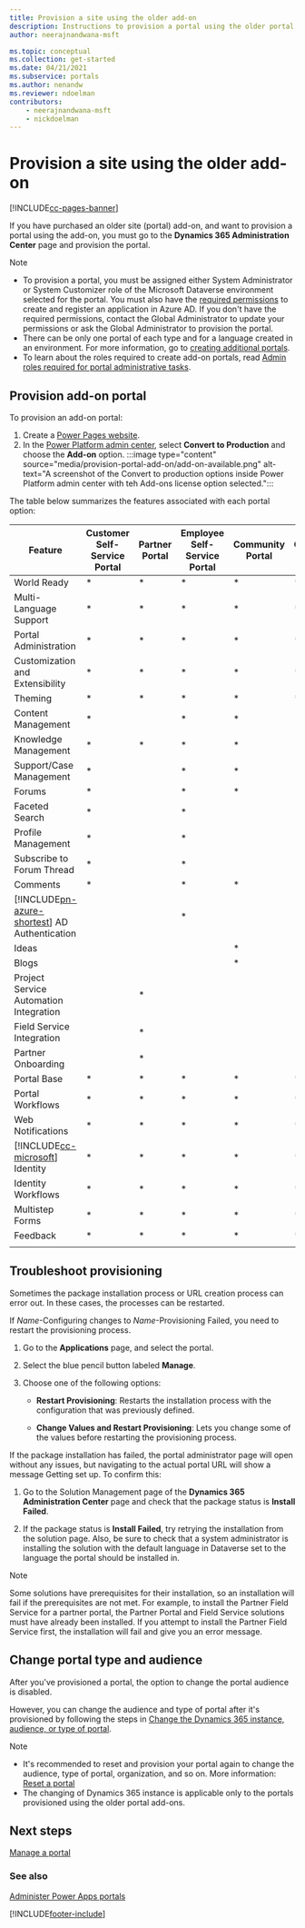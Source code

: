 ```yaml
---
title: Provision a site using the older add-on
description: Instructions to provision a portal using the older portal add-on.
author: neerajnandwana-msft

ms.topic: conceptual
ms.collection: get-started
ms.date: 04/21/2021
ms.subservice: portals
ms.author: nenandw
ms.reviewer: ndoelman
contributors:
    - neerajnandwana-msft
    - nickdoelman
---
```


# Provision a site using the older add-on


[!INCLUDE[cc-pages-banner](../../includes/cc-pages-banner.md)]

If you have purchased an older site (portal) add-on, and want to provision a portal using the add-on, you must go to the **Dynamics 365 Administration Center** page and provision the portal.

> [!NOTE]
> - To provision a portal, you must be assigned either System Administrator or System Customizer role of the Microsoft Dataverse environment selected for the portal. You must also have the [required permissions](/azure/active-directory/develop/howto-create-service-principal-portal#required-permissions) to create and register an application in Azure AD. If you don't have the required permissions, contact the Global Administrator to update your permissions or ask the Global Administrator to provision the portal.
> - There can be only one portal of each type and for a language created in an environment. For more information, go to [creating additional portals](create-additional-portals.md).
> - To learn about the roles required to create add-on portals, read [Admin roles required for portal administrative tasks](admin/portal-admin-roles.md).

## Provision add-on portal

To provision an add-on portal:

1. Create a [Power Pages website](/power-pages/getting-started/create-manage).
1. In the [Power Platform admin center](https://admin.powerplatform.microsoft.com/), select **Convert to Production** and choose the **Add-on** option.
    :::image type="content" source="media/provision-portal-add-on/add-on-available.png" alt-text="A screenshot of the Convert to production options inside Power Platform admin center with teh Add-ons license option selected.":::


The table below summarizes the features associated with each portal option:

| Feature                                | Customer Self-Service Portal | Partner Portal | Employee Self-Service Portal | Community Portal | Custom Portal |
|----------------------------------------|------------------------------|----------------|------------------------------|------------------|---------------|
| World Ready                            | *                            | *              | *                            | *                | *             |
| Multi-Language Support                 | *                            | *              | *                            | *                | *             |
| Portal Administration                  | *                            | *              | *                            | *                | *             |
| Customization and Extensibility        | *                            | *              | *                            | *                | *             |
| Theming                                | *                            | *              | *                            | *                | *             |
| Content Management                     | *                            |                | *                            | *                |               |
| Knowledge Management                   | *                            | *              | *                            | *                |               |
| Support/Case Management                | *                            |                | *                            | *                |               |
| Forums                                 | *                            |                | *                            | *                |               |
| Faceted Search                         | *                            |                | *                            |                  |               |
| Profile Management                     | *                            |                | *                            |                  |               |
| Subscribe to Forum Thread              | *                            |                | *                            |                  |               |
| Comments                               | *                            |                | *                            | *                |               |
| [!INCLUDE[pn-azure-shortest](../../includes/pn-azure-shortest.md)] AD Authentication                |                              |                | *                            |                  |               |
| Ideas                                  |                              |                |                              | *                |               |
| Blogs                                  |                              |                |                              | *                |               |
| Project Service Automation Integration |                              | *              |                              |                  |               |
| Field Service Integration              |                              | *              |                              |                  |               |
| Partner Onboarding                     |                              | *              |                              |                  |               |
| Portal Base                            |  *                           | *              |  *                           | *                | *             |
| Portal Workflows                       |  *                           | *              |  *                           | *                | *             |
| Web Notifications                      |  *                           | *              |  *                           | *                | *             |
| [!INCLUDE[cc-microsoft](../../includes/cc-microsoft.md)] Identity                     |     *                         |  *              |     *                         |   *               | *             |
| Identity Workflows                     | *                            |  *             |     *                         |   *               | *             |
| Multistep Forms                              |  *                            | *               |    *                          | *                 | *             |
| Feedback                               |   *                           |  *              |  *                            | *                 | *             |
||

## Troubleshoot provisioning

Sometimes the package installation process or URL creation process can error out. In these cases, the processes can be restarted.

If *Name*-Configuring changes to *Name*-Provisioning Failed, you need to restart the provisioning process.

1. Go to the **Applications** page, and select the portal.
2. Select the blue pencil button labeled **Manage**.
3. Choose one of the following options:

   - **Restart Provisioning**: Restarts the installation process with the configuration that was previously defined.

   - **Change Values and Restart Provisioning**: Lets you change some of the values before restarting the provisioning process.

If the package installation has failed, the portal administrator page will open without any issues, but navigating to the actual portal URL will show a message Getting set up. To confirm this:

1. Go to the Solution Management page of the **Dynamics 365 Administration Center** page and check that the package status is **Install Failed**. 

2. If the package status is **Install Failed**, try retrying the installation from the solution page. Also, be sure to check that a system administrator is installing the solution with the default language in Dataverse set to the language the portal should be installed in.

> [!NOTE]
> Some solutions have prerequisites for their installation, so an installation will fail if the prerequisites are not met. For example, to install the Partner Field Service for a partner portal, the Partner Portal and Field Service solutions must have already been installed. If you attempt to install the Partner Field Service first, the installation will fail and give you an error message.

## Change portal type and audience

After you've provisioned a portal, the option to change the portal audience is disabled.

However, you can change the audience and type of portal after it's provisioned by following the steps in [Change the Dynamics 365 instance, audience, or type of portal](admin/change-dynamics-instance.md).

> [!NOTE]
> - It's recommended to reset and provision your portal again to change the audience, type of portal, organization, and so on. More information: [Reset a portal](admin/reset-portal.md)
> - The changing of Dynamics 365 instance is applicable only to the portals provisioned using the older portal add-ons.

## Next steps

[Manage a portal](manage-existing-portals.md)

### See also

[Administer Power Apps portals](/training/paths/administer-portals/)

[!INCLUDE[footer-include](../../includes/footer-banner.md)]
